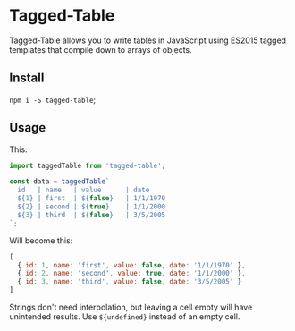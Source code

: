 # Tagged-Table

Tagged-Table allows you to write tables in JavaScript using ES2015 tagged templates that compile down to arrays of objects.

## Install

`npm i -S tagged-table`;

## Usage

This:

```javascript
import taggedTable from 'tagged-table';

const data = taggedTable`
  id   | name   | value      | date
  ${1} | first  | ${false}   | 1/1/1970
  ${2} | second | ${true}    | 1/1/2000
  ${3} | third  | ${false}   | 3/5/2005
`;
```

Will become this:

```javascript
[
  { id: 1, name: 'first', value: false, date: '1/1/1970' },
  { id: 2, name: 'second', value: true, date: '1/1/2000' },
  { id: 3, name: 'third', value: false, date: '3/5/2005' }
]
```

Strings don't need interpolation, but leaving a cell empty will have unintended results. Use `${undefined}` instead of an empty cell.
